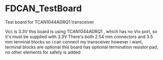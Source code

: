 # FDCAN_TestBoard
Test board for TCAN1044ADRQ1 transceiver

Vcc is 3.3V
this board is using TCAN1044ADRQ1 , which has no Vio port, so it's must be supplied with 3.3V
There's both 2.54 mm connectors and 3.5 mm terminal blocks so i can connect my transceiver however i want, terminal blocks are optional
this board has optional termination resistor pad, no other elements for safety is added
